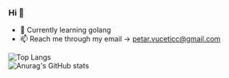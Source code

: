 ### Hi 👋

- 🌱 Currently learning golang
- 📫 Reach me through my email -> petar.vuceticc@gmail.com

![Top Langs](https://github-readme-stats.vercel.app/api/top-langs/?username=nbapera&theme=dracula)                    
![Anurag's GitHub stats](https://github-readme-stats.vercel.app/api?username=nbapera&show_icons=true&theme=dracula)
